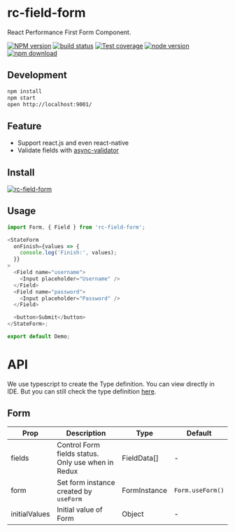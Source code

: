 # rc-field-form

React Performance First Form Component.

[![NPM version][npm-image]][npm-url]
[![build status][circleci-image]][circleci-url]
[![Test coverage][coveralls-image]][coveralls-url]
[![node version][node-image]][node-url]
[![npm download][download-image]][download-url]

[npm-image]: http://img.shields.io/npm/v/rc-field-form.svg?style=flat-square
[npm-url]: http://npmjs.org/package/rc-field-form
[circleci-image]: https://img.shields.io/circleci/build/github/react-component/field-form/master.svg?style=flat-square
[circleci-url]: https://circleci.com/gh/react-component/field-form/tree/master
[coveralls-image]: https://img.shields.io/codecov/c/github/react-component/field-form/master.svg?style=flat-square
[coveralls-url]: https://codecov.io/gh/react-component/field-form
[node-image]: https://img.shields.io/badge/node.js-%3E=_6.0-green.svg?style=flat-square
[node-url]: http://nodejs.org/download/
[download-image]: https://img.shields.io/npm/dm/rc-field-form.svg?style=flat-square
[download-url]: https://npmjs.org/package/rc-field-form

## Development

```bash
npm install
npm start
open http://localhost:9001/
```

## Feature

- Support react.js and even react-native
- Validate fields with [async-validator](https://github.com/yiminghe/async-validator/)

## Install

[![rc-field-form](https://nodei.co/npm/rc-field-form.png)](https://npmjs.org/package/rc-field-form)

## Usage

```js
import Form, { Field } from 'rc-field-form';

<StateForm
  onFinish={values => {
    console.log('Finish:', values);
  }}
>
  <Field name="username">
    <Input placeholder="Username" />
  </Field>
  <Field name="password">
    <Input placeholder="Password" />
  </Field>

  <button>Submit</button>
</StateForm>;

export default Demo;
```

# API

We use typescript to create the Type definition. You can view directly in IDE.
But you can still check the type definition [here](https://github.com/react-component/field-form/blob/master/src/interface.ts).

## Form

| Prop          | Description                                        | Type         | Default          |
| ------------- | -------------------------------------------------- | ------------ | ---------------- |
| fields        | Control Form fields status. Only use when in Redux | FieldData[]  | -                |
| form          | Set form instance created by `useForm`             | FormInstance | `Form.useForm()` |
| initialValues | Initial value of Form                              | Object       | -                |
